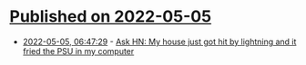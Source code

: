# [Published on 2022-05-05](index.md)

* [2022-05-05, 06:47:29](https://news.ycombinator.com/item?id=31270349) - [Ask HN: My house just got hit by lightning and it fried the PSU in my computer](https://news.ycombinator.com/item?id=31270349)
